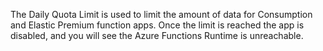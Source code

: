 The Daily Quota Limit is used to limit the amount of data for Consumption and Elastic Premium function apps. Once the limit is reached the app is disabled, and you will see the Azure Functions Runtime is unreachable. 


